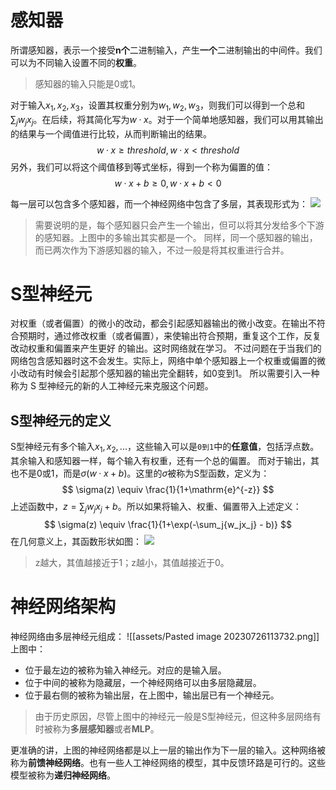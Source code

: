 # 感知器
所谓感知器，表示一个接受**n个**二进制输入，产生**一个**二进制输出的中间件。我们可以为不同输入设置不同的**权重**。
> 感知器的输入只能是0或1。

对于输入$x_1,x_2,x_3$，设置其权重分别为$w_1,w_2,w_3$，则我们可以得到一个总和$\sum_{j}{}w_jx_j$。在后续，将其简化写为$w · x$。对于一个简单地感知器，我们可以用其输出的结果与一个阈值进行比较，从而判断输出的结果。
$$
w · x \geq threshold, w · x < threshold 
$$
另外，我们可以将这个阈值移到等式坐标，得到一个称为偏置的值：
$$
w · x + b \geq 0, w · x + b < 0
$$

每一层可以包含多个感知器，而一个神经网络中包含了多层，其表现形式为：
![](Pasted%20image%2020230725232829.png)
> 需要说明的是，每个感知器只会产生一个输出，但可以将其分发给多个下游的感知器。上图中的多输出其实都是一个。
> 同样，同一个感知器的输出，而已两次作为下游感知器的输入，不过一般是将其权重进行合并。


# S型神经元
对权重（或者偏置）的微⼩的改动，都会引起感知器输出的微小改变。在输出不符合预期时，通过修改权重（或者偏置），来使输出符合预期，重复这个⼯作，反复改动权重和偏置来产⽣更好 的输出。这时⽹络就在学习。
不过问题在于当我们的⽹络包含感知器时这不会发⽣。实际上，⽹络中单个感知器上⼀个权重或偏置的微⼩改动有时候会引起那个感知器的输出完全翻转，如0变到1。
所以需要引⼊⼀种称为 S 型神经元的新的⼈⼯神经元来克服这个问题。

## S型神经元的定义
S型神经元有多个输入$x_1,x_2,...$，这些输入可以是`0到1`中的**任意值**，包括浮点数。其余输入和感知器一样，每个输入有权重，还有一个总的偏置。
而对于输出，其也不是0或1，而是$\sigma(w · x + b)$。这里的$\sigma$被称为S型函数，定义为：
$$
\sigma(z) \equiv \frac{1}{1+\mathrm{e}^{-z}}
$$
上述函数中，$z = \sum_j{w_jx_j} + b$。所以如果将输入、权重、偏置带入上述定义：
$$
\sigma(z) \equiv \frac{1}{1+\exp(-\sum_j{w_jx_j} - b)}
$$
在几何意义上，其函数形状如图：
![](Pasted%20image%2020230725235453.png)
> z越大，其值越接近于1；z越小，其值越接近于0。

# 神经网络架构
神经网络由多层神经元组成：
![[assets/Pasted image 20230726113732.png]]
上图中：
- 位于最左边的被称为输入神经元。对应的是输入层。
- 位于中间的被称为隐藏层，一个神经网络可以由多层隐藏层。
- 位于最右侧的被称为输出层，在上图中，输出层已有一个神经元。
> 由于历史原因，尽管上图中的神经元一般是S型神经元，但这种多层网络有时被称为**多层感知器**或者**MLP**。

更准确的讲，上图的神经网络都是以上一层的输出作为下一层的输入。这种网络被称为**前馈神经网络**。也有一些人工神经网络的模型，其中反馈环路是可行的。这些模型被称为**递归神经网络**。